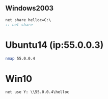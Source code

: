 

## Windows2003 

```cmd
net share helloc=C:\
:: net share

```


# Ubuntu14 (ip:55.0.0.3)

```sh
nmap 55.0.0.4
```

# Win10

```cmd
net use Y: \\55.0.0.4\helloc
```
